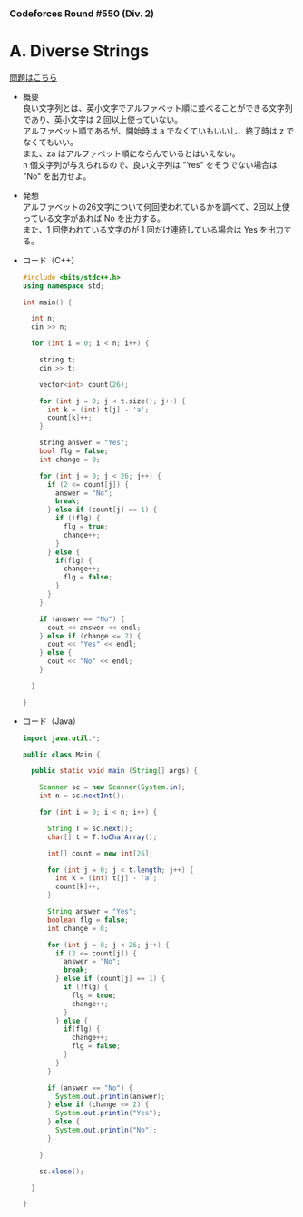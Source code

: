### Codeforces Round #550 (Div. 2)

# A. Diverse Strings

  [問題はこちら](https://codeforces.com/problemset/problem/1144/A)
  
- 概要<br>
  良い文字列とは、英小文字でアルファベット順に並べることができる文字列であり、英小文字は 2 回以上使っていない。<br>
  アルファベット順であるが、開始時は a でなくていもいいし、終了時は z でなくてもいい。<br>
  また、za はアルファベット順にならんでいるとはいえない。<br>
  n 個文字列が与えられるので、良い文字列は "Yes" をそうでない場合は "No" を出力せよ。
 
  
- 発想<br>
  アルファベットの26文字について何回使われているかを調べて、2回以上使っている文字があれば No を出力する。<br>
  また、1 回使われている文字のが 1 回だけ連続している場合は Yes を出力する。
  
  
- コード（C++）

  ```cpp
  #include <bits/stdc++.h>
  using namespace std;

  int main() {

    int n;
    cin >> n;

    for (int i = 0; i < n; i++) {

      string t;
      cin >> t;

      vector<int> count(26);

      for (int j = 0; j < t.size(); j++) {
        int k = (int) t[j] - 'a';
        count[k]++;
      }

      string answer = "Yes";
      bool flg = false;
      int change = 0;

      for (int j = 0; j < 26; j++) {
        if (2 <= count[j]) {
          answer = "No";
          break;
        } else if (count[j] == 1) {
          if (!flg) {
            flg = true;
            change++;
          }
        } else {
          if(flg) {
            change++;
            flg = false;
          }
        }
      }

      if (answer == "No") {
        cout << answer << endl;
      } else if (change <= 2) {
        cout << "Yes" << endl;
      } else {
        cout << "No" << endl;
      }

    }

  }
  ```
  
- コード（Java）

  ```java
  import java.util.*;

  public class Main {

    public static void main (String[] args) {

      Scanner sc = new Scanner(System.in);
      int n = sc.nextInt();

      for (int i = 0; i < n; i++) {

        String T = sc.next();
        char[] t = T.toCharArray();

        int[] count = new int[26];

        for (int j = 0; j < t.length; j++) {
          int k = (int) t[j] - 'a';
          count[k]++;
        }

        String answer = "Yes";
        boolean flg = false;
        int change = 0;

        for (int j = 0; j < 26; j++) {
          if (2 <= count[j]) {
            answer = "No";
            break;
          } else if (count[j] == 1) {
            if (!flg) {
              flg = true;
              change++;
            }
          } else {
            if(flg) {
              change++;
              flg = false;
            }
          }
        }

        if (answer == "No") {
          System.out.println(answer);
        } else if (change <= 2) {
          System.out.println("Yes");
        } else {
          System.out.println("No");
        }

      }

      sc.close();

    }

  }
  ```
    